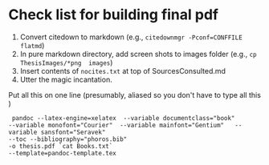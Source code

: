 # Check list for building final pdf #

1. Convert citedown to markdown (e.g., `citedownmgr -Pconf=CONFFILE flatmd`)
2.  In pure markdown directory, add screen shots to images folder (e.g., `cp ThesisImages/*png  images`)
3.  Insert contents of  `nocites.txt` at top of SourcesConsulted.md
4.  Utter the magic incantation.

Put all this on one line (presumably, aliased so you don't have to type all this )


     pandoc --latex-engine=xelatex  --variable documentclass="book"
    --variable monofont="Courier"  --variable mainfont="Gentium"   --variable sansfont="Seravek" 
    --toc --bibliography="phoros.bib" 
    -o thesis.pdf `cat Books.txt`   
    --template=pandoc-template.tex



